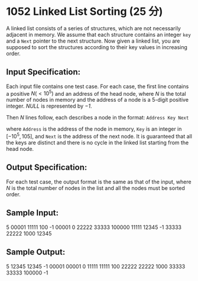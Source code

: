 # 1052 Linked List Sorting (25 分)

A linked list consists of a series of structures, which are not necessarily adjacent in memory. We assume that each structure contains an integer `key` and a `Next` pointer to the next structure. Now given a linked list, you are supposed to sort the structures according to their key values in increasing order.

## Input Specification:
Each input file contains one test case. For each case, the first line contains a positive $N (< 10^5)$ and an address of the head node, where $N$ is the total number of nodes in memory and the address of a node is a 5-digit positive integer. *NULL* is represented by *−1*.

Then $N$ lines follow, each describes a node in the format:
`Address Key Next`

where `Address` is the address of the node in memory, `Key` is an integer in $[−10^5, 10^​5]$, and `Next` is the address of the next node. It is guaranteed that all the keys are distinct and there is no cycle in the linked list starting from the head node.

## Output Specification:
For each test case, the output format is the same as that of the input, where $N$ is the total number of nodes in the list and all the nodes must be sorted order.

## Sample Input:
5 00001
11111 100 -1
00001 0 22222
33333 100000 11111
12345 -1 33333
22222 1000 12345

## Sample Output:
5 12345
12345 -1 00001
00001 0 11111
11111 100 22222
22222 1000 33333
33333 100000 -1
